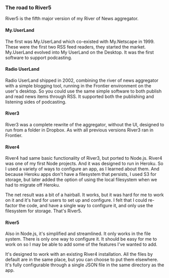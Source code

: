### The road to River5

River5 is the fifth major version of my River of News aggregator.

#### My.UserLand

The first was My.UserLand which co-existed with My.Netscape in 1999. These were the first two RSS feed readers, they started the market. My.UserLand evolved into My UserLand on the Desktop. It was the first software to support podcasting. 

#### Radio UserLand

Radio UserLand shipped in 2002, combining the river of news aggregator with a simple blogging tool, running in the Frontier environment on the user's desktop. So you could use the same simple software to both publish and read news items through RSS. It supported both the publishing and listening sides of podcasting. 

#### River3

River3 was a complete rewrite of the aggregator, without the UI, designed to run from a folder in Dropbox. As with all previous versions River3 ran in Frontier.

#### River4

River4 had same basic functionality of River3, but ported to Node.js. River4 was one of my first Node projects. And it was designed to run in Heroku. So I used a variety of ways to configure an app, as I learned about them. And because Heroku apps don't have a filesystem that persists, I used S3 for storage, but later added the option of using the local filesystem when we had to migrate off Heroku.

The net result was a bit of a hairball. It works, but it was hard for me to work on it and it's hard for users to set up and configure. I felt that I could re-factor the code, and have a single way to configure it, and only use the filesystem for storage. That's River5.

#### River5

Also in Node.js, it's simplified and streamlined. It only works in the file system. There is only one way to configure it. It should be easy for me to work on so I may be able to add some of the features I've wanted to add. 

It's designed to work with an existing River4 installation. All the files by default are in the same place, but you can choose to put them elsewhere. It's fully configurable through a single JSON file in the same directory as the app. 

